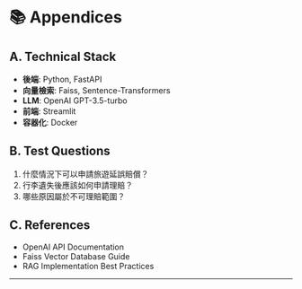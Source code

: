 # 📚 Appendices

## A. Technical Stack
- **後端**: Python, FastAPI
- **向量檢索**: Faiss, Sentence-Transformers  
- **LLM**: OpenAI GPT-3.5-turbo
- **前端**: Streamlit
- **容器化**: Docker

## B. Test Questions
1. 什麼情況下可以申請旅遊延誤賠償？
2. 行李遺失後應該如何申請理賠？
3. 哪些原因屬於不可理賠範圍？

## C. References
- OpenAI API Documentation
- Faiss Vector Database Guide
- RAG Implementation Best Practices

---
